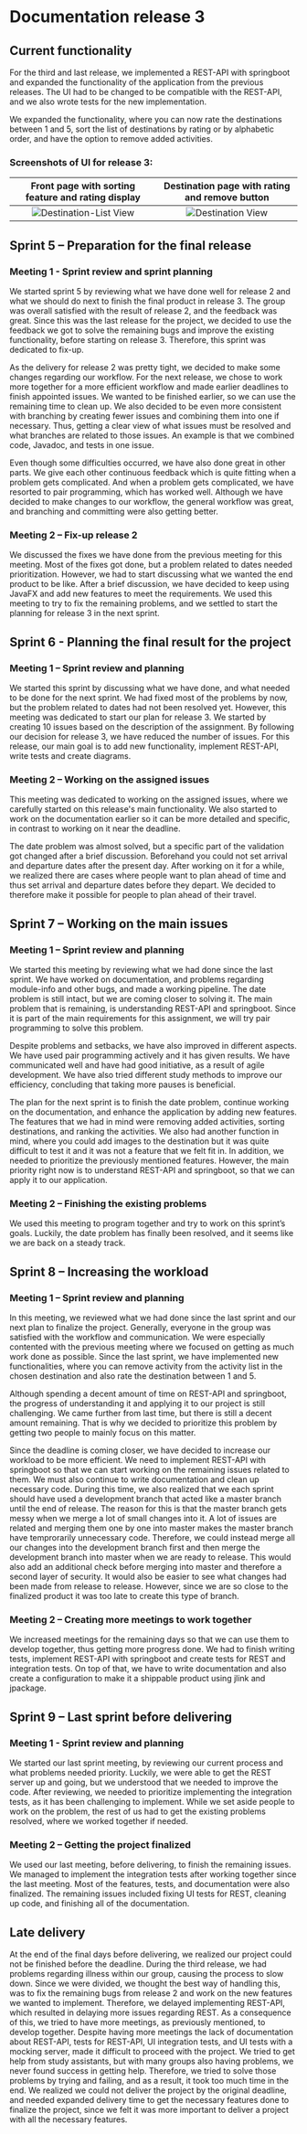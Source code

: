 # Documentation release 3

## Current functionality

For the third and last release, we implemented a REST-API with springboot and expanded the functionality of the application from the previous releases. The UI had to be changed to be compatible with the REST-API, and we also wrote tests for the new implementation.

We expanded the functionality, where you can now rate the destinations between 1 and 5, sort the list of destinations by rating or by alphabetic order, and have the option to remove added activities.

### Screenshots of UI for release 3:

|        Front page with sorting feature and rating display         |      Destination page with rating and remove button      |
| :---------------------------------------------------------------: | :------------------------------------------------------: |
| ![Destination-List View](/pictures/destinationListRelease3.png) | ![Destination View](/pictures/destinationRelease3.png) |

## Sprint 5 – Preparation for the final release

### Meeting 1 - Sprint review and sprint planning

We started sprint 5 by reviewing what we have done well for release 2 and what we should do next to finish the final product in release 3. The group was overall satisfied with the result of release 2, and the feedback was great. Since this was the last release for the project, we decided to use the feedback we got to solve the remaining bugs and improve the existing functionality, before starting on release 3. Therefore, this sprint was dedicated to fix-up.

As the delivery for release 2 was pretty tight, we decided to make some changes regarding our workflow. For the next release, we chose to work more together for a more efficient workflow and made earlier deadlines to finish appointed issues. We wanted to be finished earlier, so we can use the remaining time to clean up. We also decided to be even more consistent with branching by creating fewer issues and combining them into one if necessary. Thus, getting a clear view of what issues must be resolved and what branches are related to those issues. An example is that we combined code, Javadoc, and tests in one issue.

Even though some difficulties occurred, we have also done great in other parts. We give each other continuous feedback which is quite fitting when a problem gets complicated. And when a problem gets complicated, we have resorted to pair programming, which has worked well. Although we have decided to make changes to our workflow, the general workflow was great, and branching and committing were also getting better.

### Meeting 2 – Fix-up release 2

We discussed the fixes we have done from the previous meeting for this meeting. Most of the fixes got done, but a problem related to dates needed prioritization. However, we had to start discussing what we wanted the end product to be like. After a brief discussion, we have decided to keep using JavaFX and add new features to meet the requirements. We used this meeting to try to fix the remaining problems, and we settled to start the planning for release 3 in the next sprint.

## Sprint 6 - Planning the final result for the project

### Meeting 1 – Sprint review and planning

We started this sprint by discussing what we have done, and what needed to be done for the next sprint. We had fixed most of the problems by now, but the problem related to dates had not been resolved yet. However, this meeting was dedicated to start our plan for release 3. We started by creating 10 issues based on the description of the assignment. By following our decision for release 3, we have reduced the number of issues. For this release, our main goal is to add new functionality, implement REST-API, write tests and create diagrams.

### Meeting 2 – Working on the assigned issues

This meeting was dedicated to working on the assigned issues, where we carefully started on this release's main functionality. We also started to work on the documentation earlier so it can be more detailed and specific, in contrast to working on it near the deadline.

The date problem was almost solved, but a specific part of the validation got changed after a brief discussion. Beforehand you could not set arrival and departure dates after the present day. After working on it for a while, we realized there are cases where people want to plan ahead of time and thus set arrival and departure dates before they depart. We decided to therefore make it possible for people to plan ahead of their travel.

## Sprint 7 – Working on the main issues

### Meeting 1 – Sprint review and planning

We started this meeting by reviewing what we had done since the last sprint. We have worked on documentation, and problems regarding module-info and other bugs, and made a working pipeline. The date problem is still intact, but we are coming closer to solving it. The main problem that is remaining, is understanding REST-API and springboot. Since it is part of the main requirements for this assignment, we will try pair programming to solve this problem.

Despite problems and setbacks, we have also improved in different aspects. We have used pair programming actively and it has given results. We have communicated well and have had good initiative, as a result of agile development. We have also tried different study methods to improve our efficiency, concluding that taking more pauses is beneficial.

The plan for the next sprint is to finish the date problem, continue working on the documentation, and enhance the application by adding new features. The features that we had in mind were removing added activities, sorting destinations, and ranking the activities. We also had another function in mind, where you could add images to the destination but it was quite difficult to test it and it was not a feature that we felt fit in. In addition, we needed to prioritize the previously mentioned features. However, the main priority right now is to understand REST-API and springboot, so that we can apply it to our application.

### Meeting 2 – Finishing the existing problems

We used this meeting to program together and try to work on this sprint’s goals. Luckily, the date problem has finally been resolved, and it seems like we are back on a steady track.

## Sprint 8 – Increasing the workload

### Meeting 1 – Sprint review and planning

In this meeting, we reviewed what we had done since the last sprint and our next plan to finalize the project. Generally, everyone in the group was satisfied with the workflow and communication. We were especially contented with the previous meeting where we focused on getting as much work done as possible. Since the last sprint, we have implemented new functionalities, where you can remove activity from the activity list in the chosen destination and also rate the destination between 1 and 5.

Although spending a decent amount of time on REST-API and springboot, the progress of understanding it and applying it to our project is still challenging. We came further from last time, but there is still a decent amount remaining. That is why we decided to prioritize this problem by getting two people to mainly focus on this matter.

Since the deadline is coming closer, we have decided to increase our workload to be more efficient. We need to implement REST-API with springboot so that we can start working on the remaining issues related to them. We must also continue to write documentation and clean up necessary code. During this time, we also realized that we each sprint should have used a development branch that acted like a master branch until the end of release. The reason for this is that the master branch gets messy when we merge a lot of small changes into it. A lot of issues are related and merging them one by one into master makes the master branch have temprorarily unnecessary code. Therefore, we could instead merge all our changes into the development branch first and then merge the development branch into master when we are ready to release. This would also add an additional check before merging into master and therefore a second layer of security. It would also be easier to see what changes had been made from release to release. However, since we are so close to the finalized product it was too late to create this type of branch.

### Meeting 2 – Creating more meetings to work together

We increased meetings for the remaining days so that we can use them to develop together, thus getting more progress done. We had to finish writing tests, implement REST-API with springboot and create tests for REST and integration tests. On top of that, we have to write documentation and also create a configuration to make it a shippable product using jlink and jpackage.

## Sprint 9 – Last sprint before delivering

### Meeting 1 - Sprint review and planning

We started our last sprint meeting, by reviewing our current process and what problems needed priority. Luckily, we were able to get the REST server up and going, but we understood that we needed to improve the code. After reviewing, we needed to prioritize implementing the integration tests, as it has been challenging to implement. While we set aside people to work on the problem, the rest of us had to get the existing problems resolved, where we worked together if needed.

### Meeting 2 – Getting the project finalized

We used our last meeting, before delivering, to finish the remaining issues. We managed to implement the integration tests after working together since the last meeting. Most of the features, tests, and documentation were also finalized. The remaining issues included fixing UI tests for REST, cleaning up code, and finishing all of the documentation.

## Late delivery

At the end of the final days before delivering, we realized our project could not be finished before the deadline. During the third release, we had problems regarding illness within our group, causing the process to slow down. Since we were divided, we thought the best way of handling this, was to fix the remaining bugs from release 2 and work on the new features we wanted to implement. Therefore, we delayed implementing REST-API, which resulted in delaying more issues regarding REST. As a consequence of this, we tried to have more meetings, as previously mentioned, to develop together. Despite having more meetings the lack of documentation about REST-API, tests for REST-API, UI integration tests, and UI tests with a mocking server, made it difficult to proceed with the project. We tried to get help from study assistants, but with many groups also having problems, we never found success in getting help. Therefore, we tried to solve those problems by trying and failing, and as a result, it took too much time in the end. We realized we could not deliver the project by the original deadline, and needed expanded delivery time to get the necessary features done to finalize the project, since we felt it was more important to deliver a project with all the necessary features.
